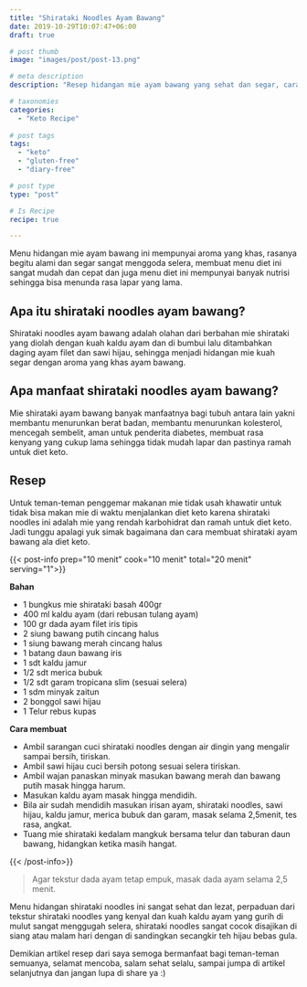 ```yaml
---
title: "Shirataki Noodles Ayam Bawang"
date: 2019-10-29T10:07:47+06:00
draft: true

# post thumb
image: "images/post/post-13.png"

# meta description
description: "Resep hidangan mie ayam bawang yang sehat dan segar, cara membuatnya simple dan layak untuk di komsumsi sehari-sehari."

# taxonomies
categories:
  - "Keto Recipe"
  
# post tags
tags:
  - "keto"
  - "gluten-free"
  - "diary-free"

# post type
type: "post"

# Is Recipe
recipe: true

---
```


Menu hidangan mie ayam bawang ini mempunyai aroma yang khas, rasanya begitu alami dan segar sangat menggoda selera, membuat menu diet ini sangat mudah dan cepat dan juga menu diet ini mempunyai banyak nutrisi sehingga bisa menunda rasa lapar yang lama.

## Apa itu shirataki noodles ayam bawang?

Shirataki noodles ayam bawang adalah olahan dari berbahan mie shirataki yang diolah dengan kuah kaldu ayam dan di bumbui lalu ditambahkan daging ayam filet dan sawi hijau, sehingga menjadi hidangan mie kuah segar dengan aroma yang khas ayam bawang.

## Apa manfaat shirataki noodles ayam bawang?

Mie shirataki ayam bawang banyak manfaatnya bagi tubuh antara lain yakni membantu menurunkan berat badan, membantu menurunkan kolesterol, mencegah sembelit, aman untuk penderita diabetes, membuat rasa kenyang yang cukup lama sehingga tidak mudah lapar dan pastinya ramah untuk diet keto.

## Resep

Untuk teman-teman penggemar makanan mie tidak usah khawatir untuk tidak bisa makan mie di waktu menjalankan diet keto karena shirataki noodles ini adalah mie yang rendah karbohidrat dan ramah untuk diet keto. Jadi tunggu apalagi yuk simak bagaimana dan cara membuat shirataki ayam bawang ala diet keto.

{{< post-info prep="10 menit" cook="10 menit" total="20 menit" serving="1">}}

__Bahan__

- 1 bungkus mie shirataki basah 400gr
- 400 ml kaldu ayam (dari rebusan tulang ayam)
- 100 gr dada ayam filet iris tipis
- 2 siung bawang putih cincang halus
- 1 siung bawang merah cincang halus
- 1 batang daun bawang iris
- 1 sdt kaldu jamur
- 1/2 sdt merica bubuk
- 1/2 sdt garam tropicana slim (sesuai selera)
- 1 sdm minyak zaitun
- 2 bonggol sawi hijau
- 1 Telur rebus kupas

__Cara membuat__

- Ambil sarangan cuci shirataki noodles dengan air dingin yang mengalir sampai bersih, tiriskan.
- Ambil sawi hijau cuci bersih potong sesuai selera tiriskan.
- Ambil wajan panaskan minyak masukan bawang merah dan bawang putih masak hingga harum.
- Masukan kaldu ayam masak hingga mendidih.
- Bila air sudah mendidih masukan irisan ayam, shirataki noodles, sawi hijau, kaldu jamur, merica bubuk dan garam, masak selama 2,5menit, tes rasa, angkat.
- Tuang mie shirataki kedalam mangkuk bersama telur dan taburan daun bawang, hidangkan ketika masih hangat.

{{< /post-info>}}

>Agar tekstur dada ayam tetap empuk, masak dada ayam selama 2,5 menit.


Menu hidangan shirataki noodles ini sangat sehat dan lezat, perpaduan dari tekstur shirataki noodles yang kenyal dan kuah kaldu ayam yang gurih di mulut sangat menggugah selera, shirataki noodles sangat cocok disajikan di siang atau malam hari dengan di sandingkan secangkir teh hijau bebas gula.

Demikian artikel resep dari saya semoga bermanfaat bagi teman-teman semuanya, selamat mencoba, salam sehat selalu, sampai jumpa di artikel selanjutnya dan jangan lupa di share ya :)